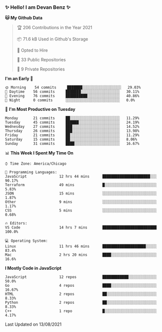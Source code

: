 ### ✨ Hello! I am Devan Benz ✨

<!--START_SECTION:waka-->
**🐱 My Github Data** 

> 🏆 206 Contributions in the Year 2021
 > 
> 📦 71.6 kB Used in Github's Storage 
 > 
> 💼 Opted to Hire
 > 
> 📜 33 Public Repositories 
 > 
> 🔑 9 Private Repositories  
 > 
**I'm an Early 🐤** 

```text
🌞 Morning    54 commits     ███████░░░░░░░░░░░░░░░░░░   29.03% 
🌆 Daytime    56 commits     ███████░░░░░░░░░░░░░░░░░░   30.11% 
🌃 Evening    76 commits     ██████████░░░░░░░░░░░░░░░   40.86% 
🌙 Night      0 commits      ░░░░░░░░░░░░░░░░░░░░░░░░░   0.0%

```
📅 **I'm Most Productive on Tuesday** 

```text
Monday       21 commits     ██░░░░░░░░░░░░░░░░░░░░░░░   11.29% 
Tuesday      45 commits     ██████░░░░░░░░░░░░░░░░░░░   24.19% 
Wednesday    27 commits     ███░░░░░░░░░░░░░░░░░░░░░░   14.52% 
Thursday     26 commits     ███░░░░░░░░░░░░░░░░░░░░░░   13.98% 
Friday       21 commits     ██░░░░░░░░░░░░░░░░░░░░░░░   11.29% 
Saturday     15 commits     ██░░░░░░░░░░░░░░░░░░░░░░░   8.06% 
Sunday       31 commits     ████░░░░░░░░░░░░░░░░░░░░░   16.67%

```


📊 **This Week I Spent My Time On** 

```text
⌚︎ Time Zone: America/Chicago

💬 Programming Languages: 
JavaScript               12 hrs 44 mins      ██████████████████████░░░   90.17% 
Terraform                49 mins             █░░░░░░░░░░░░░░░░░░░░░░░░   5.83% 
JSON                     15 mins             ░░░░░░░░░░░░░░░░░░░░░░░░░   1.87% 
Other                    9 mins              ░░░░░░░░░░░░░░░░░░░░░░░░░   1.17% 
CSS                      5 mins              ░░░░░░░░░░░░░░░░░░░░░░░░░   0.68%

🔥 Editors: 
VS Code                  14 hrs 7 mins       █████████████████████████   100.0%

💻 Operating System: 
Linux                    11 hrs 46 mins      ████████████████████░░░░░   83.4% 
Mac                      2 hrs 20 mins       ████░░░░░░░░░░░░░░░░░░░░░   16.6%

```

**I Mostly Code in JavaScript** 

```text
JavaScript               12 repos            ████████████░░░░░░░░░░░░░   50.0% 
Go                       4 repos             ████░░░░░░░░░░░░░░░░░░░░░   16.67% 
HTML                     2 repos             ██░░░░░░░░░░░░░░░░░░░░░░░   8.33% 
Python                   2 repos             ██░░░░░░░░░░░░░░░░░░░░░░░   8.33% 
C++                      1 repo              █░░░░░░░░░░░░░░░░░░░░░░░░   4.17%

```



 Last Updated on 13/08/2021
<!--END_SECTION:waka-->

<!--
**devanbenz/devanbenz** is a ✨ _special_ ✨ repository because its `README.md` (this file) appears on your GitHub profile.

Here are some ideas to get you started:

- 🔭 I’m currently working on ...
- 🌱 I’m currently learning ...
- 👯 I’m looking to collaborate on ...
- 🤔 I’m looking for help with ...
- 💬 Ask me about ...
- 📫 How to reach me: ...
- 😄 Pronouns: ...
- ⚡ Fun fact: ...
-->
